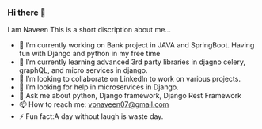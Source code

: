 ### Hi there 👋


I am Naveen This is a short discription about me...


- 🔭 I’m currently working on Bank project in JAVA and SpringBoot. Having fun with Django and python in my free time
- 🌱 I’m currently learning advanced 3rd party libraries in djagno celery, graphQL, and micro services in django.
- 👯 I’m looking to collaborate on LinkedIn to work on various projects.
- 🤔 I’m looking for help in microservices in Django.
- 💬 Ask me about python, Django framework, Django Rest Framework
- 📫 How to reach me: vpnaveen07@gmail.com
- ⚡ Fun fact:A day without laugh is waste day.

